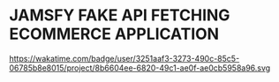 # JAMSFY FAKE API FETCHING ECOMMERCE APPLICATION

https://wakatime.com/badge/user/3251aaf3-3273-490c-85c5-06785b8e8015/project/8b6604ee-6820-49c1-ae0f-ae0cb5958a96.svg
